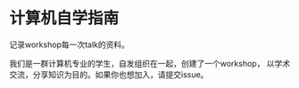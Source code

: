 # 计算机自学指南

记录workshop每一次talk的资料。

我们是一群计算机专业的学生，自发组织在一起，创建了一个workshop， 以学术交流，分享知识为目的。如果你也想加入，请提交issue。

